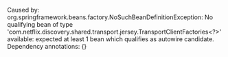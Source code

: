 Caused by: org.springframework.beans.factory.NoSuchBeanDefinitionException: No qualifying bean of type 'com.netflix.discovery.shared.transport.jersey.TransportClientFactories<?>' available: expected at least 1 bean which qualifies as autowire candidate. Dependency annotations: {}
